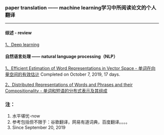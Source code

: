 ### paper translation —— machine learning学习中所阅读论文的个人翻译

***
#### 综述 - review
[1、Deep learning](./review/Deep_learning.md)

#### 自然语言处理 —— natural language processing（NLP）

[1、Efficient Estimation of Word Representations in Vector Space - 单词在向量空间的有效估计](./NLP/Efﬁcient_Estimation_of_Word_Representations_in_Vector_Space.md)
Completed on October 7, 2019, 17 days.

[2、Distributed Representations of Words and Phrases and their Compositionality - 单词和短语的分布式表示及其组成](./NLP/Distributed_Representations_of_Words_and_Phrases_and_their_Compositionality.md)

### 注：
1. 水平堪忧-now
2. 参考包括但不限于：谷歌翻译，网易有道词典，百度翻译。。。。
3. Since September 20, 2019